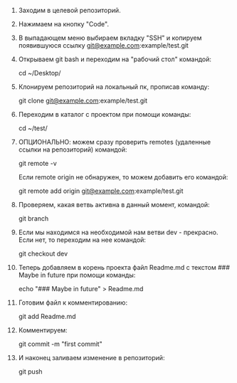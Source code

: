1. Заходим в целевой репозиторий.
2. Нажимаем на кнопку "Сode".
3. В выпадающем меню выбираем вкладку "SSH" и копируем появившуюся ссылку git@example.com:example/test.git
4. Открываем git bash и переходим на "рабочий стол" командой: 

      cd ~/Desktop/

5. Клонируем репозиторий на локальный пк, прописав команду:

      git clone git@example.com:example/test.git

6. Переходим в каталог с проектом при помощи команды:

      cd ~/test/

7. ОПЦИОНАЛЬНО: можем сразу проверить remotes (удаленные ccылки на репозиторий) командой:

      git remote -v

    Если remote origin не обнаружен, то можем добавить его командой:

      git remote add origin git@example.com:example/test.git

8. Проверяем, какая ветвь активна в данный момент, командой:

      git branch

9. Если мы находимся на необходимой нам ветви dev - прекрасно. Если нет, то переходим на нее командой:

      git checkout dev

10. Теперь добавляем в корень проекта файл Readme.md с текстом ### Maybe in future при помощи команды:

      echo "### Maybe in future" > Readme.md

11. Готовим файл к комментированию:

      git add Readme.md

12. Комментируем:

      git commit -m "first commit"

13. И наконец заливаем изменение в репозиторий:

      git push